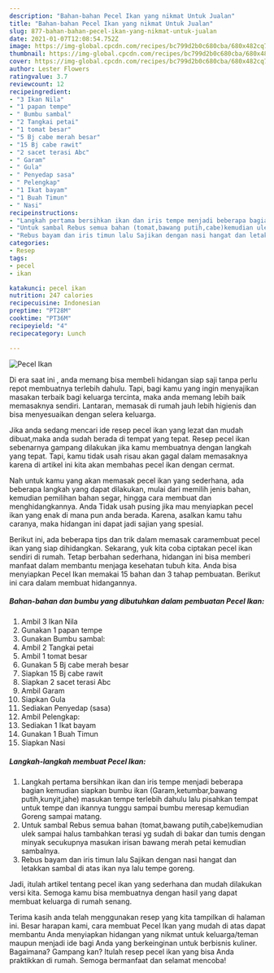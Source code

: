 ```yaml
---
description: "Bahan-bahan Pecel Ikan yang nikmat Untuk Jualan"
title: "Bahan-bahan Pecel Ikan yang nikmat Untuk Jualan"
slug: 877-bahan-bahan-pecel-ikan-yang-nikmat-untuk-jualan
date: 2021-01-07T12:08:54.752Z
image: https://img-global.cpcdn.com/recipes/bc799d2b0c680cba/680x482cq70/pecel-ikan-foto-resep-utama.jpg
thumbnail: https://img-global.cpcdn.com/recipes/bc799d2b0c680cba/680x482cq70/pecel-ikan-foto-resep-utama.jpg
cover: https://img-global.cpcdn.com/recipes/bc799d2b0c680cba/680x482cq70/pecel-ikan-foto-resep-utama.jpg
author: Lester Flowers
ratingvalue: 3.7
reviewcount: 12
recipeingredient:
- "3 Ikan Nila"
- "1 papan tempe"
- " Bumbu sambal"
- "2 Tangkai petai"
- "1 tomat besar"
- "5 Bj cabe merah besar"
- "15 Bj cabe rawit"
- "2 sacet terasi Abc"
- " Garam"
- " Gula"
- " Penyedap sasa"
- " Pelengkap"
- "1 Ikat bayam"
- "1 Buah Timun"
- " Nasi"
recipeinstructions:
- "Langkah pertama bersihkan ikan dan iris tempe menjadi beberapa bagian kemudian siapkan bumbu ikan (Garam,ketumbar,bawang putih,kunyit,jahe) masukan tempe terlebih dahulu lalu pisahkan tempat untuk tempe dan ikannya tunggu sampai bumbu meresap kemudian Goreng sampai matang."
- "Untuk sambal Rebus semua bahan (tomat,bawang putih,cabe)kemudian ulek sampai halus tambahkan terasi yg sudah di bakar dan tumis dengan minyak secukupnya masukan irisan bawang merah petai kemudian sambalnya."
- "Rebus bayam dan iris timun lalu Sajikan dengan nasi hangat dan letakkan sambal di atas ikan nya lalu tempe goreng."
categories:
- Resep
tags:
- pecel
- ikan

katakunci: pecel ikan 
nutrition: 247 calories
recipecuisine: Indonesian
preptime: "PT28M"
cooktime: "PT36M"
recipeyield: "4"
recipecategory: Lunch

---
```



![Pecel Ikan](https://img-global.cpcdn.com/recipes/bc799d2b0c680cba/680x482cq70/pecel-ikan-foto-resep-utama.jpg)

Di era  saat ini , anda memang bisa membeli hidangan siap saji tanpa perlu repot membuatnya terlebih dahulu. Tapi, bagi kamu yang ingin menyajikan masakan terbaik bagi keluarga tercinta, maka anda memang lebih baik memasaknya sendiri. Lantaran, memasak di rumah jauh lebih higienis dan bisa menyesuaikan dengan selera keluarga.

Jika anda sedang mencari ide resep pecel ikan yang lezat dan mudah dibuat,maka anda sudah berada di tempat yang tepat. Resep pecel ikan  sebenarnya gampang dilakukan jika kamu membuatnya dengan langkah yang tepat. Tapi, kamu tidak usah risau akan gagal dalam memasaknya 
karena di artikel ini kita akan membahas pecel ikan dengan cermat.  



Nah untuk kamu yang akan memasak pecel ikan yang sederhana, ada beberapa langkah yang dapat dilakukan, mulai dari memilih jenis bahan, kemudian pemilihan bahan segar, hingga cara membuat dan menghidangkannya. Anda Tidak usah pusing jika mau menyiapkan pecel ikan yang enak di mana pun anda berada. Karena, asalkan kamu  tahu caranya, maka hidangan ini dapat jadi sajian yang spesial.

Berikut ini, ada beberapa tips dan trik dalam memasak caramembuat pecel ikan yang siap dihidangkan. Sekarang, yuk kita coba ciptakan pecel ikan sendiri di rumah. Tetap berbahan sederhana, hidangan ini bisa memberi manfaat dalam membantu menjaga kesehatan tubuh kita. Anda bisa menyiapkan Pecel Ikan memakai 15 bahan dan 3 tahap pembuatan. Berikut ini cara dalam membuat hidangannya.

<!--inarticleads1-->

##### Bahan-bahan dan bumbu yang dibutuhkan dalam pembuatan Pecel Ikan:

1. Ambil 3 Ikan Nila
1. Gunakan 1 papan tempe
1. Gunakan  Bumbu sambal:
1. Ambil 2 Tangkai petai
1. Ambil 1 tomat besar
1. Gunakan 5 Bj cabe merah besar
1. Siapkan 15 Bj cabe rawit
1. Siapkan 2 sacet terasi Abc
1. Ambil  Garam
1. Siapkan  Gula
1. Sediakan  Penyedap (sasa)
1. Ambil  Pelengkap:
1. Sediakan 1 Ikat bayam
1. Gunakan 1 Buah Timun
1. Siapkan  Nasi




<!--inarticleads2-->

##### Langkah-langkah membuat Pecel Ikan:

1. Langkah pertama bersihkan ikan dan iris tempe menjadi beberapa bagian kemudian siapkan bumbu ikan (Garam,ketumbar,bawang putih,kunyit,jahe) masukan tempe terlebih dahulu lalu pisahkan tempat untuk tempe dan ikannya tunggu sampai bumbu meresap kemudian Goreng sampai matang.
1. Untuk sambal Rebus semua bahan (tomat,bawang putih,cabe)kemudian ulek sampai halus tambahkan terasi yg sudah di bakar dan tumis dengan minyak secukupnya masukan irisan bawang merah petai kemudian sambalnya.
1. Rebus bayam dan iris timun lalu Sajikan dengan nasi hangat dan letakkan sambal di atas ikan nya lalu tempe goreng.




Jadi, itulah artikel tentang  pecel ikan  yang sederhana dan mudah dilakukan versi kita. Semoga kamu bisa membuatnya dengan hasil yang dapat membuat keluarga di rumah senang. 

Terima kasih anda telah menggunakan resep yang kita tampilkan di halaman ini. Besar harapan kami, cara membuat  Pecel Ikan yang mudah di atas dapat membantu Anda menyiapkan hidangan yang nikmat untuk keluarga/teman maupun menjadi ide bagi Anda yang berkeinginan untuk berbisnis kuliner. Bagaimana? Gampang kan? Itulah resep pecel ikan yang bisa Anda praktikkan di rumah. Semoga bermanfaat dan selamat mencoba!

